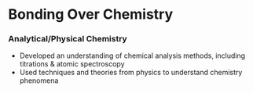 # Bonding Over Chemistry

### Analytical/Physical Chemistry 
- Developed an understanding of chemical analysis methods, including titrations & atomic spectroscopy
- Used techniques and theories from physics to understand chemistry phenomena

